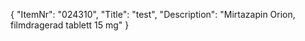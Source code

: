 {
  "ItemNr": "024310",
  "Title": "test",
  "Description": "Mirtazapin Orion, filmdragerad tablett 15 mg"
}
